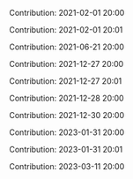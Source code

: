 Contribution: 2021-02-01 20:00

Contribution: 2021-02-01 20:01

Contribution: 2021-06-21 20:00

Contribution: 2021-12-27 20:00

Contribution: 2021-12-27 20:01

Contribution: 2021-12-28 20:00

Contribution: 2021-12-30 20:00

Contribution: 2023-01-31 20:00

Contribution: 2023-01-31 20:01

Contribution: 2023-03-11 20:00


